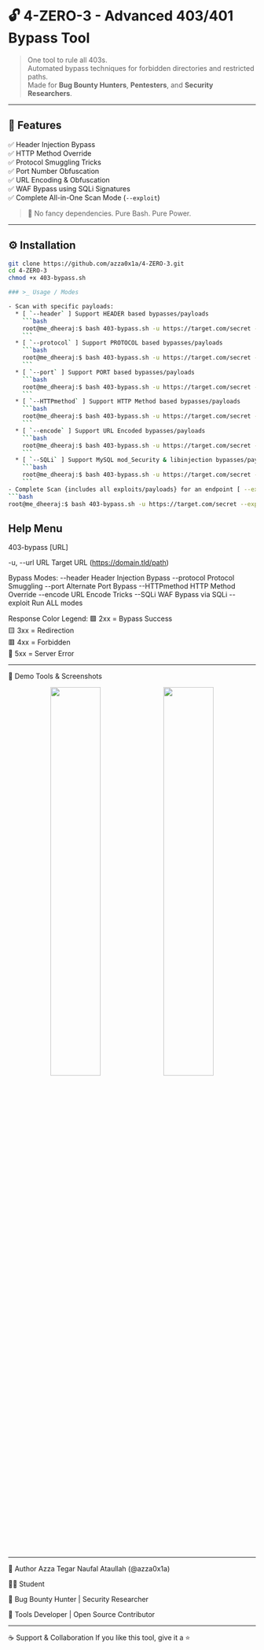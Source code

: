 # 🔓 4-ZERO-3 - Advanced 403/401 Bypass Tool

> One tool to rule all 403s.  
> Automated bypass techniques for forbidden directories and restricted paths.  
> Made for **Bug Bounty Hunters**, **Pentesters**, and **Security Researchers**.

---

## 🚀 Features

✅ Header Injection Bypass  
✅ HTTP Method Override  
✅ Protocol Smuggling Tricks  
✅ Port Number Obfuscation  
✅ URL Encoding & Obfuscation  
✅ WAF Bypass using SQLi Signatures  
✅ Complete All-in-One Scan Mode (`--exploit`)

> 🎯 No fancy dependencies. Pure Bash. Pure Power.

---

## ⚙️ Installation

````bash
git clone https://github.com/azza0x1a/4-ZERO-3.git
cd 4-ZERO-3
chmod +x 403-bypass.sh

### >_ Usage / Modes

- Scan with specific payloads:
  * [ `--header` ] Support HEADER based bypasses/payloads
    ```bash
    root@me_dheeraj:$ bash 403-bypass.sh -u https://target.com/secret --header
    ```
  * [ `--protocol` ] Support PROTOCOL based bypasses/payloads
    ```bash
    root@me_dheeraj:$ bash 403-bypass.sh -u https://target.com/secret --protocol
    ```
  * [ `--port` ] Support PORT based bypasses/payloads
    ```bash
    root@me_dheeraj:$ bash 403-bypass.sh -u https://target.com/secret --port
    ```
  * [ `--HTTPmethod` ] Support HTTP Method based bypasses/payloads
    ```bash
    root@me_dheeraj:$ bash 403-bypass.sh -u https://target.com/secret --HTTPmethod
    ```
  * [ `--encode` ] Support URL Encoded bypasses/payloads
    ```bash
    root@me_dheeraj:$ bash 403-bypass.sh -u https://target.com/secret --encode
    ```
  * [ `--SQLi` ] Support MySQL mod_Security & libinjection bypasses/payloads [** New **]
    ```bash
    root@me_dheeraj:$ bash 403-bypass.sh -u https://target.com/secret --SQLi
    ```
- Complete Scan {includes all exploits/payloads} for an endpoint [ --exploit ]
```bash
root@me_dheeraj:$ bash 403-bypass.sh -u https://target.com/secret --exploit
````

## Help Menu

403-bypass [URL]

-u, --url URL Target URL (https://domain.tld/path)

Bypass Modes:
--header Header Injection Bypass
--protocol Protocol Smuggling
--port Alternate Port Bypass
--HTTPmethod HTTP Method Override
--encode URL Encode Tricks
--SQLi WAF Bypass via SQLi
--exploit Run ALL modes

Response Color Legend:
🟩 2xx = Bypass Success  
 🟨 3xx = Redirection  
 🟥 4xx = Forbidden  
 🔵 5xx = Server Error

---

📸 Demo Tools & Screenshots

<p align="center"> <img src="img/4-ZERO-3_priview.gif" width="45%"/> <img src="img/403-help" width="45%"/> </p>

---

👤 Author
Azza Tegar Naufal Ataullah (@azza0x1a)

🧑‍🎓 Student

🐞 Bug Bounty Hunter | Security Researcher

🔧 Tools Developer | Open Source Contributor

---

☕ Support & Collaboration
If you like this tool, give it a ⭐
